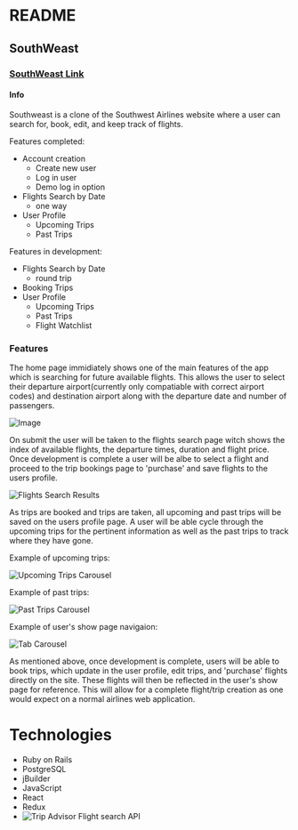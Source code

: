 # README

## SouthWeast

### [SouthWeast Link](https://southweast.herokuapp.com/)

####  Info

Southweast is a clone of the Southwest Airlines website where a user can search for, book, edit, and keep track of flights. 

Features completed: 
* Account creation
	* Create new user
	* Log in user
	* Demo log in option
* Flights Search by Date
	* one way
* User Profile
	* Upcoming Trips
	* Past Trips
	
Features in development: 
* Flights Search by Date
	* round trip
* Booking Trips
* User Profile
	* Upcoming Trips
	* Past Trips
	* Flight Watchlist
  
  
### Features

The home page immidiately shows one of the main features of the app which is searching for future available flights. This allows the user to select their departure airport(currently only compatiable with correct airport codes) and destination airport along with the departure date and number of passengers.

![Image](https://github.com/mkochalko/southweast/blob/master/app/assets/images/booking.png "Booking Search")


On submit the user will be taken to the flights search page witch shows the index of available flights, the departure times, duration and flight price. Once development is complete a user will be albe to select a flight and proceed to the trip bookings page to 'purchase' and save flights to the users profile. 

![](https://github.com/mkochalko/southweast/blob/master/app/assets/images/flight_search_result.png "Flights Search Results")

As trips are booked and trips are taken, all upcoming and past trips will be saved on the users profile page. A user will be able cycle through the upcoming trips for the pertinent information as well as the past trips to track where they have gone.

Example of upcoming trips:

![](https://github.com/mkochalko/southweast/blob/master/app/assets/images/upcoming_trip_carousel.gif "Upcoming Trips Carousel")

Example of past trips:

![](https://github.com/mkochalko/southweast/blob/master/app/assets/images/past_trip_carousel.gif "Past Trips Carousel")

Example of user's show page navigaion:

![](https://github.com/mkochalko/southweast/blob/master/app/assets/images/trip_tab_carousel.gif "Tab Carousel")

As mentioned above, once development is complete, users will be able to book trips, which update in the user profile, edit trips, and 'purchase' flights directly on the site. These flights will then be reflected in the user's show page for reference. This will allow for a complete flight/trip creation as one would expect on a normal airlines web application. 


# Technologies 

* Ruby on Rails
* PostgreSQL
* jBuilder
* JavaScript
* React
* Redux
* ![Trip Advisor Flight search API](https://rapidapi.com/apidojo/api/tripadvisor1/endpoints)

